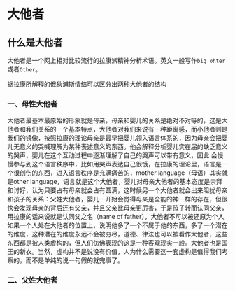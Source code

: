# 大他者

## 什么是大他者

大他者是一个网上相对比较流行的拉康派精神分析术语。英文一般写作`big ohter`或者`Other`。

据拉康所解释的俄狄浦斯情结可以区分出两种大他者的结构

### 一、母性大他者

大他者最基本最原始的形象就是母亲，母亲和婴儿的关系是绝对不对等的，这是大他者和我们关系的一个基本特点，大他者对我们来说有一种距离感，而小他者则是我们的镜像，按照拉康的理论母亲是最早把婴儿领入语言体系的，因为母亲会把婴儿无意义的哭喊理解为某种表述意义的东西。他会解释分析婴儿实在届的缺乏意义的哭声，婴儿在这个互动过程中逐渐理解了自己的哭声可以带有意义，因此 会慢慢参与到这个语言秩序中，比如用哭声表达自己很饿，在拉康的理论里，语言是一个很创伤的东西，进入语言秩序是充满痛苦的，mother language（母语）其实就是other language，语言就是这个大他者，婴儿对母亲大他者的基本态度是崇拜和讨好，认为只要占有母亲就会占有圆满，这时候另一个大他者就会出来阻扰母亲和孩子的关系：父姓大他者，婴儿一开始会觉得母亲是全能的神一样的存在，但很快会发现母亲的背后还有父亲，并且父亲比母亲更厉害，于是孩子转而认同父亲，用拉康的话来说就是认同父之名（name of father），大他者不可以被还原为个人如果一个人处在大他者的位置上，说明他多了一个不属于他的东西，多了一个潜在的维度，这种潜在的维度永远不会被穷尽，道德、律法也可以被看作大他者，这些东西都是被人类虚构的，但人们仿佛表现的这是一种客观现实一般。大他者也是国王的新衣。当然，虚构并不是说没有价值，人为什么需要这一套虚构是值得我们考察的，而不是单纯的说一句假的就完事了。

### 二、父姓大他者